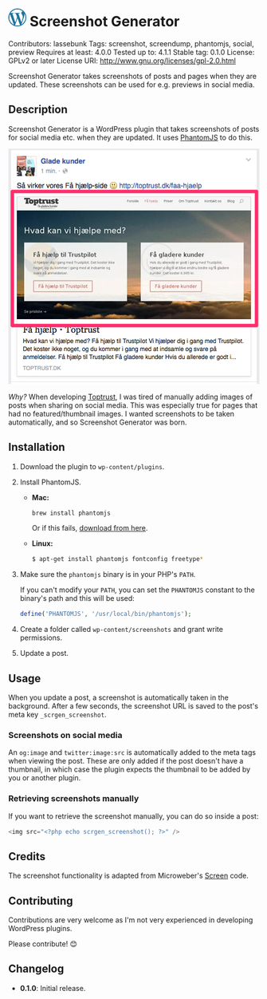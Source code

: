 # <img src="https://raw.githubusercontent.com/lassebunk/screenshot-generator/master/img/wordpress-logo.png" width="36" height="36" /> Screenshot Generator
Contributors: lassebunk
Tags: screenshot, screendump, phantomjs, social, preview
Requires at least: 4.0.0
Tested up to: 4.1.1
Stable tag: 0.1.0
License: GPLv2 or later
License URI: http://www.gnu.org/licenses/gpl-2.0.html

Screenshot Generator takes screenshots of posts and pages when they are updated. These screenshots can be used for e.g. previews in social media.

## Description

Screenshot Generator is a WordPress plugin that takes screenshots of posts for social media etc. when they are updated.
It uses [PhantomJS](http://phantomjs.org/) to do this.

![Screenshot](https://raw.githubusercontent.com/lassebunk/screenshot-generator/master/screenshot-1.png)

*Why?* When developing [Toptrust](http://toptrust.dk), I was tired of manually adding images of posts
when sharing on social media. This was especially true for pages that had no featured/thumbnail images.
I wanted screenshots to be taken automatically, and so Screenshot Generator was born.

## Installation

1. Download the plugin to `wp-content/plugins`.
2. Install PhantomJS.
   * **Mac:**

     ```bash
     brew install phantomjs
     ```

     Or if this fails, [download from here](https://github.com/eugene1g/phantomjs/releases).
   * **Linux:**

     ```bash
     $ apt-get install phantomjs fontconfig freetype*
     ```

3. Make sure the `phantomjs` binary is in your PHP's `PATH`.

   If you can't modify your `PATH`, you can set the `PHANTOMJS` constant to the
   binary's path and this will be used:

   ```php
   define('PHANTOMJS', '/usr/local/bin/phantomjs');
   ```

4. Create a folder called `wp-content/screenshots` and grant write permissions.

5. Update a post.

## Usage

When you update a post, a screenshot is automatically taken in the background.
After a few seconds, the screenshot URL is saved to the post's meta key
`_scrgen_screenshot`.

### Screenshots on social media

An `og:image` and `twitter:image:src` is automatically added to the meta tags
when viewing the post. These are only added if the post doesn't have a
thumbnail, in which case the plugin expects the thumbnail to be added by
you or another plugin.

### Retrieving screenshots manually

If you want to retrieve the screenshot manually, you can do so inside a post:

```php
<img src="<?php echo scrgen_screenshot(); ?>" />
```

## Credits

The screenshot functionality is adapted from Microweber's
[Screen](https://github.com/microweber/screen) code.

## Contributing

Contributions are very welcome as I'm not very experienced in developing
WordPress plugins.

Please contribute! :blush:

## Changelog

* **0.1.0**: Initial release.
